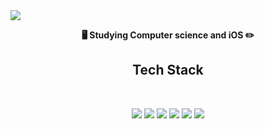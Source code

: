 <img src="https://capsule-render.vercel.app/api?type=waving&color=gradient&customColorList=5,4,3,2,1,0&height=250&section=header&text=Sangdo%20Lee&fontSize=60&fontAlignY=40&desc=iOS%20Developer🧑🏻‍💻"/>
<div>
  <p align=center>
    <strong>🖥 Studying Computer science and iOS ✏️</strong>
</p>
  <h2 align="center">  Tech Stack  </h2>
</div>
<br>
<div align=center>
  <p>
    <!--
    <img src="https://img.shields.io/badge/swift-F05138?style=for-the-badge&logo=Swift&logoColor=white">
    <img src="https://img.shields.io/badge/UIkit-2396F3?style=for-the-badge&logo=Swift&logoColor=white">
    <img src="https://img.shields.io/badge/SwiftUi-F05138?style=for-the-badge&logo=Swift&logoColor=white">
    <img src="https://img.shields.io/badge/xcode-147EFB?style=for-the-badge&logo=xcode&logoColor=white">
    <img src="https://img.shields.io/badge/java-007396?style=for-the-badge&logo=java&logoColor=white">
    <img src="https://img.shields.io/badge/AndroidStudio-3DDC84?style=for-the-badge&logo=AndroidStudio&logoColor=white">
    이전에 쓰던것
    !-->
    <img src="https://img.shields.io/badge/Swift-239120?style=flat-square&logo=swift&logoColor=white">
    <img src="https://img.shields.io/badge/UIkit-3766AB?style=flat-square&logo=UIkit&logoColor=white">
    <img src="https://img.shields.io/badge/SwiftUi-4479A1?style=flat-square&logo=SwiftUi&logoColor=white">
    <img src="https://img.shields.io/badge/Xcode-276DC3?style=flat-square&logo=xcode&logoColor=white">
    <img src="https://img.shields.io/badge/Java-007396?style=flat-square&logo=Java&logoColor=white">
    <img src="https://img.shields.io/badge/Android-3DDC84?style=flat-square&logo=Android&logoColor=white">
  </p>
</div>

 <!--
 ##### Github
 ![Lee Sangdo's GitHub stats](https://github-readme-stats.vercel.app/api?username=SANGDOLEE&show_icons=true&theme=radical)
 -->
